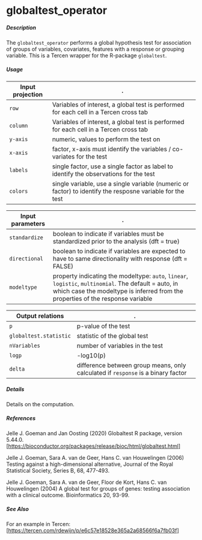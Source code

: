 # globaltest_operator



##### Description

The `globaltest_operator` performs a global hypothesis test for association of groups of variables, covariates, features with a response or grouping variable.
This is a Tercen wrapper for the R-package `globaltest`.

##### Usage

Input projection|.
---|---
`row`           | Variables of interest, a global test is performed for each cell in a Tercen cross tab
`column`        | Variables of interest, a global test is performed for each cell in a Tercen cross tab
`y-axis`        | numeric, values to perform the test on
`x-axis`        | factor, x-axis must identify the variables / co-variates for the test
`labels`        | single factor, use a single factor as label to identify the observations for the test
`colors`        | single variable, use a single variable (numeric or factor) to identify the resposne variable for the test

Input parameters|.
---|---
`standardize`        | boolean to indicate if variables must be standardized prior to the analysis (dft = true)
`directional`        | boolean to indicate if variables are expected to have to same directionality with response (dft = FALSE)
`modeltype`          | property indicating the modeltype: `auto`, `linear`, `logistic`, `multinomial`. The default = auto, in which case the modeltype is inferred from the properties of the response variable

Output relations|.
---|---
`p`        | p-value of the test
`globaltest.statistic`        | statistic of the global test 
`nVariables` | number of variables in the test
`logp` | -log10(p)
`delta` | difference between group means, only calculated if `response` is a binary factor

##### Details

Details on the computation.

##### References

  Jelle J. Goeman and Jan Oosting (2020) Globaltest R package, version 5.44.0. [https://bioconductor.org/packages/release/bioc/html/globaltest.html]

  Jelle J. Goeman, Sara A. van de Geer, Hans C. van Houwelingen (2006) Testing against a high-dimensional
  alternative, Journal of the Royal Statistical Society, Series B, 68, 477-493.

  Jelle J. Goeman, Sara A. van de Geer, Floor de Kort, Hans C. van Houwelingen (2004) A global test for groups
  of genes: testing association with a clinical outcome. Bioinformatics 20, 93-99.
  
##### See Also

For an example in Tercen: [https://tercen.com/rdewijn/p/e6c57e18528e365a2a68566f6a7fb03f]
